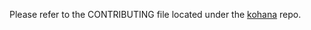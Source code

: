 Please refer to the CONTRIBUTING file located under the [kohana](https://github.com/kohana/kohana) repo.